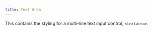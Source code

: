 ```yaml
---
title: Text Area
---
```


This contains the styling for a multi-line text input control, `<textarea>`.

